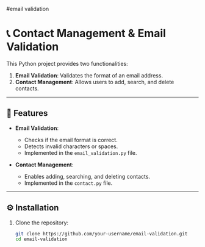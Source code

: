#email validation
# 📞 Contact Management & Email Validation

This Python project provides two functionalities:

1. **Email Validation**: Validates the format of an email address.
2. **Contact Management**: Allows users to add, search, and delete contacts.

---

## 🧪 Features

- **Email Validation**:
  - Checks if the email format is correct.
  - Detects invalid characters or spaces.
  - Implemented in the `email_validation.py` file.

- **Contact Management**:
  - Enables adding, searching, and deleting contacts.
  - Implemented in the `contact.py` file.

---

## ⚙️ Installation

1. Clone the repository:

   ```bash
   git clone https://github.com/your-username/email-validation.git
   cd email-validation
